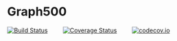 # Graph500

[![Build Status](https://travis-ci.org/somil55/Graph500.jl.svg?branch=master)](https://travis-ci.org/somil55/Graph500.jl)&nbsp;&nbsp;&nbsp;&nbsp;&nbsp;&nbsp;&nbsp;&nbsp;
[![Coverage Status](https://coveralls.io/repos/somil55/Graph500.jl/badge.svg?branch=master&service=github)](https://coveralls.io/github/somil55/Graph500.jl?branch=master)&nbsp;&nbsp;&nbsp;&nbsp;&nbsp;&nbsp;&nbsp;&nbsp;
[![codecov.io](http://codecov.io/github/somil55/Graph500.jl/coverage.svg?branch=master)](http://codecov.io/github/somil55/Graph500.jl?branch=master)&nbsp;&nbsp;&nbsp;&nbsp;&nbsp;&nbsp;&nbsp;&nbsp;
